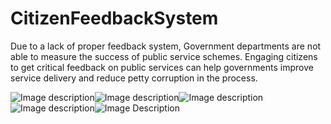 # CitizenFeedbackSystem
Due to a lack of proper feedback system, Government departments are not able to measure the success of public service schemes. Engaging citizens to get critical feedback on public services can help governments improve service delivery and reduce petty corruption in the process. 


![Image description](https://lh3.googleusercontent.com/UFIWMNOExNekS_4kn9WG35piJsnPyyF3zKogzuAuVuxNfTpbzWfIdV9TTDr5_sJL6-ym2DqY_voa2h5lkSMlDf1V4RVhvo4yzjN4g29O98AIG8dEgcISJYdzlO06J3yWujNVSBu5ulTsta1I5ruEKUvadQpFHIg0mVgk6021L-Wv0956-PF3Zg1pV3VPkMMXj_oLd_OQZ609bquMONz2-2uNcYFEin2_nXQEy-M5As02ETPta9bh2DBfIai8UJnV-vnHIn4toqWWli7afm3C86XP8UguBr8sOBYuSkB6eRe9Axdbd9H1VJy_sARQbNeLSbjRdIQfWngzj1ubBlFNh1aj2Jg1zNCCGDuQf2Bv_4GVOMai2POJkESPt9jevj_RZCe9pKD873OXCQ__NQrrE0Onzdt_DQiWoN7HUN3G2o9Q4wJbOwmsBG5juhkDThyt5pnORktB8bGUQwb5OCibvgy936CoPjjiKQWbGPvq6Bbov1vW3lSQLEHvieDGsHvciQJ3bVGRhEoSGY9sh0_5v_3D9DiXeud3hIFa-S9pPJas38uHnNwEZ-DtswYUrDCtx1XJ_OGtHOu7j67UO1EFx0Htd9keyKA2NEq6W0KvxH0ZBiCCchnl_jtmrJfvZPrBZ4wPR2VJses5dybQ5vttLpHYdzTpCeXOFRyWKzZdteoMvi7OCy3Cr5j2r-IlXd0=w311-h663-no?authuser=0)![Image description](https://lh3.googleusercontent.com/A7yPicL8kCcA3ldy4dM6CkGYlFGllrBXe69AhRDKzDtD3Z1Jg_EfIKpA33deCNM5NCOuXZg5f4gT0vAPPgi8dZmV_SUD9ESQZN1w0TKP3kE3nzfYaVQlrNpbMFl_mc8des7BFgzTeN9YKlbtmv1eL9zbQbReNhmSnyFh2pyKHjFFqTLIMoxVWmO2nf90FZXTBI93DOTOB86JXOkmQ1FaLv67EyqtB98xvhD39sMPWvZB32ERz03KGau-L60RZLozYfPzFDEfEnwzZOaMu2qV3aJ8HIPnpB6mX6LSOTxdRWwLDivVUS__Sm_FS2CUriv7JBO9S6la7h6KOkd8v3d9yv4zaF1CNXjJ1MmbtXcS2_9AvxW1LPsLrox2xY5Zu0yKEhLf_S70H4MpXHTFOeFT9q3--5-43GIPMiX5sLHzGaWCHbfUAJIchqWiPsh9YTQl3_5wVf1tKB46WVRNlPxkiK9WULVCijWgY8AHkCbCDEfNOCh4FE-8OWwGu1wUZ1123EdhA4LiCvctQ-shcnN1P-56gmXBmrNPoip4ZmJkmOHJB2qG3ArSyfu1I4aa_HnJZ2NZCUky7m-z3fju31bHzjEsKLaZ8GLIhlMyOV1Sx1EwHMRSEQA74a2MacmD5jbXFVucxvPh31bITrfDMEODuJNM1swnp6fbEnKgDePd0WB0_KN01ycTGIr99Hp-NWA=w313-h663-no?authuser=0)![Image description](https://lh3.googleusercontent.com/bFeZQJkOni8mWgME82S7Bw6CO0Q9FEoL6hD1LhFDgjeMTFF14tXMXT97ecSr-XtggvzbG-9iH-QDhGbSi0-9-JPMW92HQ1dZEfTZKKhd9lLs4P0A1JFG0xuMASAu3Yu7ZezQNrhdlp63er_pWclGQ2XtiO7xpphuQ5hmgZDeAK-N5ZKGmk46NyQoKk-iuCKckIhplaGGghCLtzBNj7xK45UqxfxMI9TrTREx4GvoSteGvMv0fieotguS2X09K445jLkkWjtcxNizPHj_BPcsOZSy4B41Cijs49VninB5vZ-23MvPFAXrufpiLCsfS6G4_8fIDGOYFKqtsYwTjI2O_R1-LwpYoHS40MO72V5XWEHO0TJpmrXs5DtbJSKMaM88-XwAKeMBZXmOIh_J3ZExwRzhFtEhaXlTRaCqTYvuChAltGiDp7kcSsS1mtQrsk5Kdse6pYIow3fAAqjEIXY9pT9TEjuIo_doJemfD377baCBlaAaQRzoIdsJAsErhv3VdDOuopf6-y_4G7wpusiwhv81n4Lzu3UzJI07O_4IM9Z89Tf9ppdgByWn2PcHLVO5NtkZ8CWNe3df2XTMFoBkTzgSLOWanIaq9YmaF1ypYh4dXlbqMNxgb3rmACddVd3-0zV5cSgXafvc4sZVdcq8hb22FlUOhSacfmdUeYCRIPEiHxK01CroPO5xTDJs4cg=w313-h663-no?authuser=0)![Image description](https://lh3.googleusercontent.com/_7fitBx-bwlTaNswgMcizBWLzDrrvCw9OGYEHyrl8IiwnP7TbAX4TjLR8BgCPopHnoTqdc1BI-H12GhjLT9dxP5GKhta30cRGNSYXlNfz-qVWuYr_zX8chPLQsRCDERsog8QSYbNQ09m4V3l8P6X3NHywnf56FaLkOs32_V80he420NDxoSkYI-BRimqHeHp5LkUr-VyoiPDBpi2QKq_Jn0HYM-QBvnR6KwoAJu5cvArVxHdqoFoTZNLCcVQwRDV3KmUtUIN5s9su7iCAJefElEMgJL3ZvcF0t6g2F15M-yNqaThFezh4rQh47nBRqdddME1nGDKewva87iEMv7YoUOzfZxsTlb29lQnHjnW7_uITUUwt7zkiPuW1oa4XEoL_TQMoyrbxiLd1D3x0fO2x9LKNHPmad6piMe-LJsdvs9aAJgT99PttgL7GqeHGdjneBFk6JjPf0wAqZwMewnD5pDAKSHKk-fpIHl6gNC1zTtKvbuLlF-OBydp7kggHVuvU9yWgjaq8108n5Tot9DeMH4rfpnegsTMh3Ra_iG9GQU-umJRWkKgUP2hTL5CT8YCE8GGEjhreEgaGN10sgA4BPuT_o6sveFqD00jB9yRA_y_6ODaJetffi152l9f7CwTP1pWJL8jKjtHs55FuHOninnS210wTXB8VfZGCoHmgp3_yd4aF0oyOOs_EIZDg2M=w288-h663-no?authuser=0)![Image Description](https://lh3.googleusercontent.com/HPMvL6WEMiCgYSw6KQVaRFZITSsXlobiqUBnAQUbW07cDYoXRZGXCFxjw0Z6SiaNtpF7gxKpU6S0gXcnmE0YOkhUKSsa714BbobFeTYdOs_RLbweE6QYafBV4ige_FPGdoM_yf7n71hRHZ5UlOlBiY7O8c4R7kK4cj0oBfA3rEm1y2r_MCmRm_6fyQyV7xFw4UAnPWqAaZgs-kuFXTNnN2J5vUkaTBlubRGJuntLno2WtEB5PS4yeA8yuK0je9xQ2UFTBmeqV8KJrTFbmoWHKbi2UBG3blJarH3ANof7BtUg87eRngVBf5QnIkE8d7-vDjNm3T8hAbcWADsPHiE8qsCQ_wAcBkGYLiNtyr6wNziahgN3-zl6BaH4oKhrDD58PkYuO7IQBkfE_szMUCqh2iBfjudPPMq1hBxALZYdB1NkIja95Os1CDPGw7l0yqPx47RleWgQhR9S6Rgk5z9MXR7CFV2LqtUfL0UcfQxja4rY7gEAmlS-qMQmFPkbqON1YN2YGEPQGF-odhdIHg3g81RFxZvkx4AzcWGhzJAB9A2CHrxHzxt8ukrN3sfZCFWfxXXFhzaTK56RBgd_5AI3fkLrulUj-QpIOkoU_Rttdbuz6-E0MhWgRJudj7qtv1F54q_nnA-NOlhLds8IZTZQD5_4sr3E--XBU9v7AQyOEtzpLDfNdJ9MFXriqd4DahI=w312-h663-no?authuser=0)
